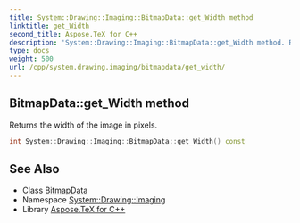 ```yaml
---
title: System::Drawing::Imaging::BitmapData::get_Width method
linktitle: get_Width
second_title: Aspose.TeX for C++
description: 'System::Drawing::Imaging::BitmapData::get_Width method. Returns the width of the image in pixels in C++.'
type: docs
weight: 500
url: /cpp/system.drawing.imaging/bitmapdata/get_width/
---
```

## BitmapData::get_Width method


Returns the width of the image in pixels.

```cpp
int System::Drawing::Imaging::BitmapData::get_Width() const
```

## See Also

* Class [BitmapData](../)
* Namespace [System::Drawing::Imaging](../../)
* Library [Aspose.TeX for C++](../../../)
